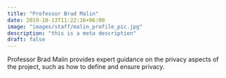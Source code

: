 ```yaml
---
title: "Professor Brad Malin"
date: 2019-10-13T11:22:16+06:00
image: "images/staff/malin_profile_pic.jpg"
description: "this is a meta description"
draft: false
---
```


Professor Brad Malin provides expert guidance on the privacy aspects of the project, such as how to define and ensure privacy.
